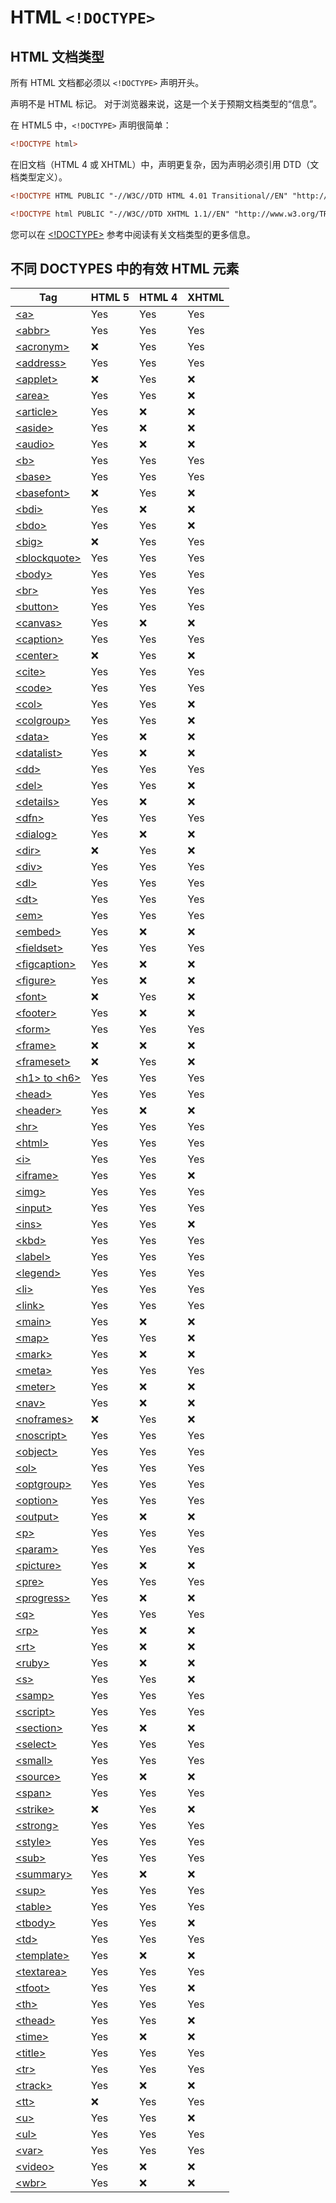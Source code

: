 HTML `<!DOCTYPE>`
===

## HTML 文档类型

所有 HTML 文档都必须以 `<!DOCTYPE>` 声明开头。

声明不是 HTML 标记。 对于浏览器来说，这是一个关于预期文档类型的“信息”。

在 HTML5 中，`<!DOCTYPE>` 声明很简单：

```html
<!DOCTYPE html>
```

在旧文档（HTML 4 或 XHTML）中，声明更复杂，因为声明必须引用 DTD（文档类型定义）。

```html
<!DOCTYPE HTML PUBLIC "-//W3C//DTD HTML 4.01 Transitional//EN" "http://www.w3.org/TR/html4/loose.dtd">
```

```html
<!DOCTYPE html PUBLIC "-//W3C//DTD XHTML 1.1//EN" "http://www.w3.org/TR/xhtml11/DTD/xhtml11.dtd">
```

您可以在 [<!DOCTYPE>](../tags/doctype.md) 参考中阅读有关文档类型的更多信息。


## 不同 DOCTYPES 中的有效 HTML 元素


| Tag | HTML 5 | HTML 4 | XHTML |
| ---- | ---- | ---- | ---- |
| [&lt;a&gt;](../docs/a.md) | Yes | Yes | Yes |
| [&lt;abbr&gt;](../docs/abbr.md) |Yes | Yes | Yes |
| [&lt;acronym&gt;](../docs/acronym.md) | ❌ | Yes | Yes |
| [&lt;address&gt;](../docs/address.md) |Yes | Yes | Yes |
| [&lt;applet&gt;](../docs/applet.md) | ❌ | Yes | ❌ |
| [&lt;area&gt;](../docs/area.md) |Yes | Yes | ❌ |
| [&lt;article&gt;](../docs/article.md) |Yes | ❌ | ❌ |
| [&lt;aside&gt;](../docs/aside.md) |Yes | ❌ | ❌ |
| [&lt;audio&gt;](../docs/audio.md) |Yes | ❌ | ❌ |
| [&lt;b&gt;](../docs/b.md) |Yes | Yes | Yes |
| [&lt;base&gt;](../docs/base.md) |Yes | Yes | Yes |
| [&lt;basefont&gt;](../docs/basefont.md) | ❌ | Yes | ❌ |
| [&lt;bdi&gt;](../docs/bdi.md) |Yes | ❌ | ❌ |
| [&lt;bdo&gt;](../docs/bdo.md) |Yes | Yes | ❌ |
| [&lt;big&gt;](../docs/big.md) | ❌ | Yes | Yes |
| [&lt;blockquote&gt;](../docs/blockquote.md) |Yes | Yes | Yes |
| [&lt;body&gt;](../docs/body.md) |Yes | Yes | Yes |
| [&lt;br&gt;](../docs/br.md) |Yes | Yes | Yes |
| [&lt;button&gt;](../docs/button.md) |Yes | Yes | Yes |
| [&lt;canvas&gt;](../docs/canvas.md) |Yes | ❌ | ❌ |
| [&lt;caption&gt;](../docs/caption.md) |Yes | Yes | Yes |
| [&lt;center&gt;](../docs/center.md) | ❌ | Yes | ❌ |
| [&lt;cite&gt;](../docs/cite.md) |Yes | Yes | Yes |
| [&lt;code&gt;](../docs/code.md) |Yes | Yes | Yes |
| [&lt;col&gt;](../docs/col.md) |Yes | Yes | ❌ |
| [&lt;colgroup&gt;](../docs/colgroup.md) |Yes | Yes | ❌ |
| [&lt;data&gt;](../docs/data.md) |Yes | ❌ | ❌ |
| [&lt;datalist&gt;](../docs/datalist.md) |Yes | ❌ | ❌ |
| [&lt;dd&gt;](../docs/dd.md) |Yes | Yes | Yes |
| [&lt;del&gt;](../docs/del.md) |Yes | Yes | ❌ |
| [&lt;details&gt;](../docs/details.md) |Yes | ❌ | ❌ |
| [&lt;dfn&gt;](../docs/dfn.md) |Yes | Yes | Yes |
| [&lt;dialog&gt;](../docs/dialog.md) |Yes | ❌ | ❌ |
| [&lt;dir&gt;](../docs/dir.md) | ❌ | Yes | ❌ |
| [&lt;div&gt;](../docs/div.md) |Yes | Yes | Yes |
| [&lt;dl&gt;](../docs/dl.md) |Yes | Yes | Yes |
| [&lt;dt&gt;](../docs/dt.md) |Yes | Yes | Yes |
| [&lt;em&gt;](../docs/em.md) |Yes | Yes | Yes |
| [&lt;embed&gt;](../docs/embed.md) |Yes | ❌ | ❌ |
| [&lt;fieldset&gt;](../docs/fieldset.md) |Yes | Yes | Yes |
| [&lt;figcaption&gt;](../docs/figcaption.md) |Yes | ❌ | ❌ |
| [&lt;figure&gt;](../docs/figure.md) |Yes | ❌ | ❌ |
| [&lt;font&gt;](../docs/font.md) | ❌ | Yes | ❌ |
| [&lt;footer&gt;](../docs/footer.md) |Yes | ❌ | ❌ |
| [&lt;form&gt;](../docs/form.md) |Yes | Yes | Yes |
| [&lt;frame&gt;](../docs/frame.md) | ❌ | ❌ | ❌ |
| [&lt;frameset&gt;](../docs/frameset.md) | ❌ | Yes | ❌ |
| [&lt;h1&gt; to &lt;h6&gt;](../docs/hn.md) |Yes | Yes | Yes |
| [&lt;head&gt;](../docs/head.md) |Yes | Yes | Yes |
| [&lt;header&gt;](../docs/header.md) |Yes | ❌ | ❌ |
| [&lt;hr&gt;](../docs/hr.md) |Yes | Yes | Yes |
| [&lt;html&gt;](../docs/html.md) |Yes | Yes | Yes |
| [&lt;i&gt;](../docs/i.md) |Yes | Yes | Yes |
| [&lt;iframe&gt;](../docs/iframe.md) |Yes | Yes | ❌ |
| [&lt;img&gt;](../docs/img.md) |Yes | Yes | Yes |
| [&lt;input&gt;](../docs/input.md) |Yes | Yes | Yes |
| [&lt;ins&gt;](../docs/ins.md) |Yes | Yes | ❌ |
| [&lt;kbd&gt;](../docs/kbd.md) |Yes | Yes | Yes |
| [&lt;label&gt;](../docs/label.md) |Yes | Yes | Yes |
| [&lt;legend&gt;](../docs/legend.md) |Yes | Yes | Yes |
| [&lt;li&gt;](../docs/li.md) |Yes | Yes | Yes |
| [&lt;link&gt;](../docs/link.md) |Yes | Yes | Yes |
| [&lt;main&gt;](../docs/main.md) |Yes | ❌ | ❌ |
| [&lt;map&gt;](../docs/map.md) |Yes | Yes | ❌ |
| [&lt;mark&gt;](../docs/mark.md) |Yes | ❌ | ❌ |
| [&lt;meta&gt;](../docs/meta.md) |Yes | Yes | Yes |
| [&lt;meter&gt;](../docs/meter.md) |Yes | ❌ | ❌ |
| [&lt;nav&gt;](../docs/nav.md) |Yes | ❌ | ❌ |
| [&lt;noframes&gt;](../docs/noframes.md) | ❌ | Yes | ❌ |
| [&lt;noscript&gt;](../docs/noscript.md) |Yes | Yes | Yes |
| [&lt;object&gt;](../docs/object.md) |Yes | Yes | Yes |
| [&lt;ol&gt;](../docs/ol.md) |Yes | Yes | Yes |
| [&lt;optgroup&gt;](../docs/optgroup.md) |Yes | Yes | Yes |
| [&lt;option&gt;](../docs/option.md) |Yes | Yes | Yes |
| [&lt;output&gt;](../docs/output.md) |Yes | ❌ | ❌ |
| [&lt;p&gt;](../docs/p.md) |Yes | Yes | Yes |
| [&lt;param&gt;](../docs/param.md) |Yes | Yes | Yes |
| [&lt;picture&gt;](../docs/picture.md) |Yes | ❌ | ❌ |
| [&lt;pre&gt;](../docs/pre.md) |Yes | Yes | Yes |
| [&lt;progress&gt;](../docs/progress.md) |Yes | ❌ | ❌ |
| [&lt;q&gt;](../docs/q.md) |Yes | Yes | Yes |
| [&lt;rp&gt;](../docs/rp.md) |Yes | ❌ | ❌ |
| [&lt;rt&gt;](../docs/rt.md) |Yes | ❌ | ❌ |
| [&lt;ruby&gt;](../docs/ruby.md) |Yes | ❌ | ❌ |
| [&lt;s&gt;](../docs/s.md) |Yes | Yes | ❌ |
| [&lt;samp&gt;](../docs/samp.md) |Yes | Yes | Yes |
| [&lt;script&gt;](../docs/script.md) |Yes | Yes | Yes |
| [&lt;section&gt;](../docs/section.md) |Yes | ❌ | ❌ |
| [&lt;select&gt;](../docs/select.md) |Yes | Yes | Yes |
| [&lt;small&gt;](../docs/small.md) |Yes | Yes | Yes |
| [&lt;source&gt;](../docs/source.md) |Yes | ❌ | ❌ |
| [&lt;span&gt;](../docs/span.md) |Yes | Yes | Yes |
| [&lt;strike&gt;](../docs/strike.md) | ❌ | Yes | ❌ |
| [&lt;strong&gt;](../docs/strong.md) |Yes | Yes | Yes |
| [&lt;style&gt;](../docs/style.md) |Yes | Yes | Yes |
| [&lt;sub&gt;](../docs/sub.md) |Yes | Yes | Yes |
| [&lt;summary&gt;](../docs/summary.md) |Yes | ❌ | ❌ |
| [&lt;sup&gt;](../docs/sup.md) |Yes | Yes | Yes |
| [&lt;table&gt;](../docs/table.md) |Yes | Yes | Yes |
| [&lt;tbody&gt;](../docs/tbody.md) |Yes | Yes | ❌ |
| [&lt;td&gt;](../docs/td.md) |Yes | Yes | Yes |
| [&lt;template&gt;](../docs/template.md) |Yes | ❌ | ❌ |
| [&lt;textarea&gt;](../docs/textarea.md) |Yes | Yes | Yes |
| [&lt;tfoot&gt;](../docs/tfoot.md) |Yes | Yes | ❌ |
| [&lt;th&gt;](../docs/th.md) |Yes | Yes | Yes |
| [&lt;thead&gt;](../docs/thead.md) |Yes | Yes | ❌ |
| [&lt;time&gt;](../docs/time.md) |Yes | ❌ | ❌ |
| [&lt;title&gt;](../docs/title.md) |Yes | Yes | Yes |
| [&lt;tr&gt;](../docs/tr.md) |Yes | Yes | Yes |
| [&lt;track&gt;](../docs/track.md) |Yes | ❌ | ❌ |
| [&lt;tt&gt;](../docs/tt.md) | ❌ | Yes | Yes |
| [&lt;u&gt;](../docs/u.md) |Yes | Yes | ❌ |
| [&lt;ul&gt;](../docs/ul.md) |Yes | Yes | Yes |
| [&lt;var&gt;](../docs/var.md) |Yes | Yes | Yes |
| [&lt;video&gt;](../docs/video.md) |Yes | ❌ | ❌ |
| [&lt;wbr&gt;](../docs/wbr.md) |Yes | ❌ | ❌ |